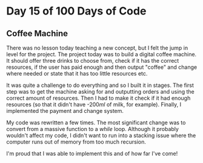 # Day 15 of 100 Days of Code 
## Coffee Machine

There was no lesson today teaching a new concept, but I felt the jump in level for the project. The project today was to build a digital coffee machine. It should offer three drinks to choose from, check if it has the correct resources, if the user has paid enough and then output "coffee" and change where needed or state that it has too little resources etc.

It was quite a challenge to do everything and so I built it in stages. The first step was to get the machine asking for and outputting orders and using the correct amount of resources. Then I had to make it check if it had enough resources (so that it didn't have -200*ml* of milk, for example). Finally, I implemented the payment and change system.

My code was rewritten a few times. The most significant change was to convert from a massive function to a *while* loop. Although it probably wouldn't affect my code, I didn't want to run into a stacking issue where the computer runs out of memory from too much recursion.

I'm proud that I was able to implement this and of how far I've come!